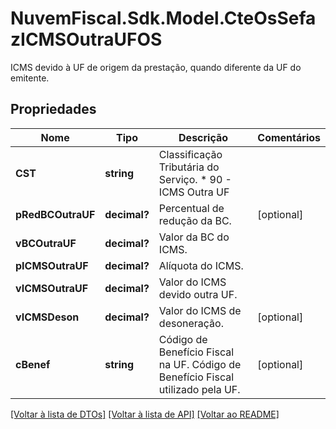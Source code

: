 # NuvemFiscal.Sdk.Model.CteOsSefazICMSOutraUFOS
ICMS devido à UF de origem da prestação, quando  diferente da UF do emitente.

## Propriedades

Nome | Tipo | Descrição | Comentários
------------ | ------------- | ------------- | -------------
**CST** | **string** | Classificação Tributária do Serviço.  * 90 - ICMS Outra UF | 
**pRedBCOutraUF** | **decimal?** | Percentual de redução da BC. | [optional] 
**vBCOutraUF** | **decimal?** | Valor da BC do ICMS. | 
**pICMSOutraUF** | **decimal?** | Alíquota do ICMS. | 
**vICMSOutraUF** | **decimal?** | Valor do ICMS devido outra UF. | 
**vICMSDeson** | **decimal?** | Valor do ICMS de desoneração. | [optional] 
**cBenef** | **string** | Código de Benefício Fiscal na UF.  Código de Benefício Fiscal utilizado pela UF. | [optional] 

[[Voltar à lista de DTOs]](../README.md#documentation-for-models) [[Voltar à lista de API]](../README.md#documentation-for-api-endpoints) [[Voltar ao README]](../README.md)

